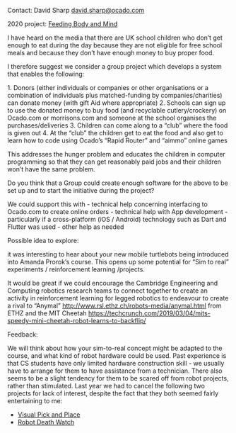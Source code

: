 Contact: David Sharp <david.sharp@ocado.com>

2020 project: [Feeding Body and Mind](Feeding_Body_and_Mind "wikilink")

I have heard on the media that there are UK school children who don’t
get enough to eat during the day because they are not eligible for free
school meals and because they don’t have enough money to buy proper
food.

I therefore suggest we consider a group project which develops a system
that enables the following:

1\. Donors (either individuals or companies or other organisations or a
combination of individuals plus matched-funding by companies/charities)
can donate money (with gift Aid where appropriate) 2. Schools can sign
up to use the donated money to buy food (and recyclable
cutlery/crockery) on Ocado.com or morrisons.com and someone at the
school organises the purchases/deliveries 3. Children can come along to
a “club” where the food is given out 4. At the “club” the children get
to eat the food and also get to learn how to code using Ocado’s “Rapid
Router” and “aimmo” online games

This addresses the hunger problem and educates the children in computer
programming so that they can get reasonably paid jobs and their children
won’t have the same problem.

Do you think that a Group could create enough software for the above to
be set up and to start the initiative during the project?

We could support this with - technical help concerning interfacing to
Ocado.com to create online orders - technical help with App
development - particularly if a cross-platform (iOS / Android)
technology such as Dart and Flutter was used - other help as needed

Possible idea to explore:

it was interesting to hear about your new mobile turtlebots being
introduced into Amanda Prorok’s course. This opens up some potential for
“Sim to real” experiments / reinforcement learning /projects.

It would be great if we could encourage the Cambridge Engineering and
Computing robotics research teams to connect together to create an
activity in reinforcement learning for legged robotics to endeavour to
create a rival to “Anymal”
<http://www.rsl.ethz.ch/robots-media/anymal.html> from ETHZ and the MIT
Cheetah
<https://techcrunch.com/2019/03/04/mits-speedy-mini-cheetah-robot-learns-to-backflip/>

Feedback:

We will think about how your sim-to-real concept might be adapted to the
course, and what kind of robot hardware could be used. Past experience
is that CS students have only limited hardware construction skill - we
usually have to arrange for them to have assistance from a technician.
There also seems to be a slight tendency for them to be scared off from
robot projects, rather than stimulated. Last year we had to cancel the
following two projects for lack of interest, despite the fact that they
both seemed fairly entertaining to me:

- [Visual Pick and Place](Visual_Pick_and_Place "wikilink")
- [Robot Death Watch](Robot_Death_Watch "wikilink")
